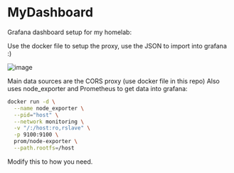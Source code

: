 # MyDashboard
Grafana dashboard setup for my homelab:

Use the docker file to setup the proxy, use the JSON to import into grafana :) 


![image](https://github.com/user-attachments/assets/c959add9-1526-49df-9d4c-874dca2401ca)


Main data sources are the CORS proxy (use docker file in this repo)
Also uses node_exporter and Prometheus to get data into grafana: 

```bash
docker run -d \
  --name node_exporter \
  --pid="host" \
  --network monitoring \
  -v "/:/host:ro,rslave" \
  -p 9100:9100 \
  prom/node-exporter \
  --path.rootfs=/host
```

Modify this to how you need. 
